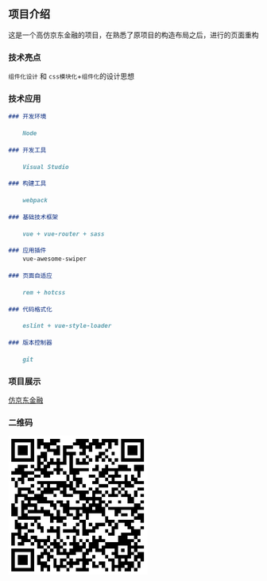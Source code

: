## 项目介绍

这是一个高仿京东金融的项目，在熟悉了原项目的构造布局之后，进行的页面重构

### 技术亮点
`组件化设计` 和 `css模块化`+`组件化`的设计思想

### 技术应用

```markdown
### 开发环境

    Node

### 开发工具

    Visual Studio

### 构建工具

    webpack

### 基础技术框架

    vue + vue-router + sass

### 应用插件
    vue-awesome-swiper

### 页面自适应

    rem + hotcss

### 代码格式化

    eslint + vue-style-loader

### 版本控制器

    git
```

### 项目展示

<a href="https://geek-jcy.github.io/JDFinancePage/dist/index.html" target="_blank">仿京东金融</a>

### 二维码

![仿京东金融项目的二维码](images/QR-code.png)


